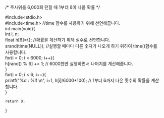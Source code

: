 /* 주사위를 6,000회 던질 때 1부터 6이 나올 확률 */

#include<stdio.h>  
#include<time.h> //time 함수를 사용하기 위해 선언해줍니다.  
int main(void){  
	int i, n;  
	float h[6]={}; //확률을 계산하기 위해 실수로 선언합니다.  
	srand(time(NULL)); //실행할 때마다 다른 숫자가 나오게 하기 위하여 time()함수를 사용합니다.  
	for(i = 0; i < 6000; i++){  
		h[rand() % 6] += 1; // 6000천번 실행하면서 나머지를 계산해줍니다.  
	}  
	for(i = 0; i < 6; i++){  
		printf("%d : %lf \n", i+1, h[i]/6000*100); // 1부터 6까지 나온 횟수의 확률을 계산합니다.  
	}   
	   
	return 0;  
}
